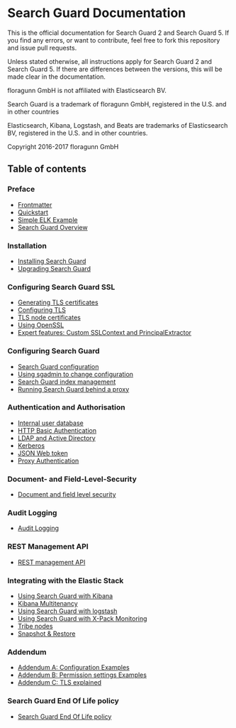 <!---
Copryight 2016 floragunn GmbH
-->

# Search Guard Documentation

This is the official documentation for Search Guard 2 and Search Guard 5. If you find any errors, or want to contribute, feel free to fork this repository and issue pull requests.

Unless stated otherwise, all instructions apply for Search Guard 2 and Search Guard 5. If there are differences between the versions, this will be made clear in the documentation.

floragunn GmbH is not affiliated with Elasticsearch BV.

Search Guard is a trademark of floragunn GmbH, registered in the U.S. and in other countries

Elasticsearch, Kibana, Logstash, and Beats are trademarks of Elasticsearch BV, registered in the U.S. and in other countries.

Copyright 2016-2017 floragunn GmbH

## Table of contents

### Preface

* [Frontmatter](frontmatter.md)
* [Quickstart](quickstart.md)
* [Simple ELK Example](exampleELK.md)
* [Search Guard Overview](overview.md)

### Installation

* [Installing Search Guard](installation.md)
* [Upgrading Search Guard](upgrading.md)

### Configuring Search Guard SSL

* [Generating TLS certificates](tls_overview.md)
* [Configuring TLS](tls_configuration.md)
* [TLS node certificates](tls_node_certificates.md)
* [Using OpenSSL](tls_openssl.md)
* [Expert features: Custom SSLContext and PrincipalExtractor](tls_expert.md)

### Configuring Search Guard

* [Search Guard configuration](configuration.md)
* [Using sgadmin to change configuration](sgadmin.md)
* [Search Guard index management](sgindex.md)
* [Running Search Guard behind a proxy](proxies.md)

### Authentication and Authorisation

* [Internal user database](internalusers.md)
* [HTTP Basic Authentication](httpbasic.md)
* [LDAP and Active Directory](ldap.md)
* [Kerberos](kerberos.md)
* [JSON Web token](jwt.md)
* [Proxy Authentication](proxy_auth.md)

### Document- and Field-Level-Security
* [Document and field level security](dlsfls.md)

### Audit Logging
* [Audit Logging](auditlogging.md)

### REST Management API
* [REST management API](managementapi.md)

### Integrating with the Elastic Stack
* [Using Search Guard with Kibana](kibana.md)
* [Kibana Multitenancy](multitenancy.md)
* [Using Search Guard with logstash](logstash.md)
* [Using Search Guard with X-Pack Monitoring](monitoring.md)
* [Tribe nodes](tribenodes.md)
* [Snapshot & Restore](snapshots.md)

### Addendum
* [Addendum A: Configuration Examples](addendum_a_configuration_examples.md)
* [Addendum B: Permission settings Examples](addendum_b_permission_settings_examples.md)
* [Addendum C: TLS explained](addendum_c_tls_primer.md)

### Search Guard End Of Life policy
* [Search Guard End Of Life policy](eol.md)